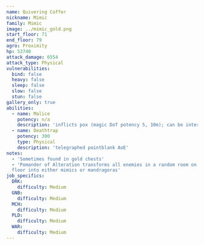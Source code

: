 ```yaml
---
name: Quivering Coffer
nickname: Mimic
family: Mimic
image: ../mimic_gold.png
start_floor: 71
end_floor: 79
agro: Proximity
hp: 53740
attack_damage: 6554
attack_type: Physical
vulnerabilities:
  bind: false
  heavy: false
  sleep: false
  slow: false
  stun: false
gallery_only: true
abilities:
  - name: Malice
    potency: n/a
    description: 'inflicts pox (magic DoT potency 5, 10m); can be interrupted'
  - name: Deathtrap
    potency: 300
    type: Physical
    description: 'telegraphed pointblank AoE'
notes:
  - 'Sometimes found in gold chests'
  - 'Pomander of Alteration transforms all enemies in a random room on the next
  floor into either mimics or mandragoras'
job_specifics:
  DRK:
    difficulty: Medium
  GNB:
    difficulty: Medium
  MCH:
    difficulty: Medium
  PLD:
    difficulty: Medium
  WAR:
    difficulty: Medium
---
```

